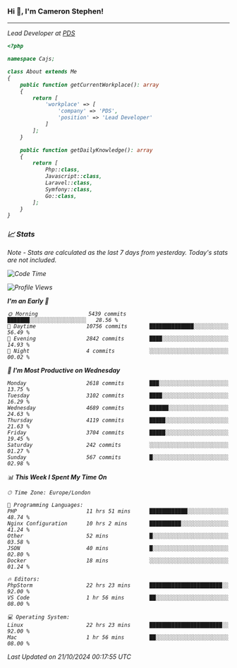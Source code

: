 ### Hi 👋, I'm Cameron Stephen!
<hr>
<p><em>Lead Developer at <a href="https://prindatasolutions.co.uk">PDS</a></p>


```php
<?php

namespace Cajs;

class About extends Me
{
    public function getCurrentWorkplace(): array
    {
        return [
            'workplace' => [
                'company' => 'PDS',
                'position' => 'Lead Developer'
            ]
        ];
    }

    public function getDailyKnowledge(): array
    {
        return [
            Php::class,
            Javascript::class,
            Laravel::class,
            Symfony::class,
            Go::class,
        ];
    }
}
```

### 📈 Stats
<p><em>Note - Stats are calculated as the last 7 days from yesterday. Today's stats are not included.</em></p>


<!--START_SECTION:waka-->
![Code Time](http://img.shields.io/badge/Code%20Time-4%2C023%20hrs%2033%20mins-blue)

![Profile Views](http://img.shields.io/badge/Profile%20Views-0-blue)

**I'm an Early 🐤** 

```text
🌞 Morning                5439 commits        ███████░░░░░░░░░░░░░░░░░░   28.56 % 
🌆 Daytime                10756 commits       ██████████████░░░░░░░░░░░   56.49 % 
🌃 Evening                2842 commits        ████░░░░░░░░░░░░░░░░░░░░░   14.93 % 
🌙 Night                  4 commits           ░░░░░░░░░░░░░░░░░░░░░░░░░   00.02 % 
```
📅 **I'm Most Productive on Wednesday** 

```text
Monday                   2618 commits        ███░░░░░░░░░░░░░░░░░░░░░░   13.75 % 
Tuesday                  3102 commits        ████░░░░░░░░░░░░░░░░░░░░░   16.29 % 
Wednesday                4689 commits        ██████░░░░░░░░░░░░░░░░░░░   24.63 % 
Thursday                 4119 commits        █████░░░░░░░░░░░░░░░░░░░░   21.63 % 
Friday                   3704 commits        █████░░░░░░░░░░░░░░░░░░░░   19.45 % 
Saturday                 242 commits         ░░░░░░░░░░░░░░░░░░░░░░░░░   01.27 % 
Sunday                   567 commits         █░░░░░░░░░░░░░░░░░░░░░░░░   02.98 % 
```


📊 **This Week I Spent My Time On** 

```text
🕑︎ Time Zone: Europe/London

💬 Programming Languages: 
PHP                      11 hrs 51 mins      ████████████░░░░░░░░░░░░░   48.74 % 
Nginx Configuration      10 hrs 2 mins       ██████████░░░░░░░░░░░░░░░   41.24 % 
Other                    52 mins             █░░░░░░░░░░░░░░░░░░░░░░░░   03.58 % 
JSON                     40 mins             █░░░░░░░░░░░░░░░░░░░░░░░░   02.80 % 
Docker                   18 mins             ░░░░░░░░░░░░░░░░░░░░░░░░░   01.24 % 

🔥 Editors: 
PhpStorm                 22 hrs 23 mins      ███████████████████████░░   92.00 % 
VS Code                  1 hr 56 mins        ██░░░░░░░░░░░░░░░░░░░░░░░   08.00 % 

💻 Operating System: 
Linux                    22 hrs 23 mins      ███████████████████████░░   92.00 % 
Mac                      1 hr 56 mins        ██░░░░░░░░░░░░░░░░░░░░░░░   08.00 % 
```


 Last Updated on 21/10/2024 00:17:55 UTC
<!--END_SECTION:waka-->
